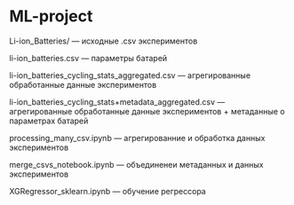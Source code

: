# ML-project

Li-ion_Batteries/ — исходные .csv экспериментов

li-ion_batteries.csv — параметры батарей

li-ion_batteries_cycling_stats_aggregated.csv — агрегированные обработанные данные экспериментов

li-ion_batteries_cycling_stats+metadata_aggregated.csv — агрегированные обработанные данные экспериментов + метаданные о параметрах батарей


processing_many_csv.ipynb — агрегированние и обработка данных экспериментов

merge_csvs_notebook.ipynb — объединенеи метаданных и данных экспериментов

XGRegressor_sklearn.ipynb — обучение регрессора
